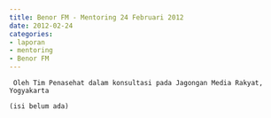 ```yaml
---
title: Benor FM - Mentoring 24 Februari 2012 
date: 2012-02-24
categories:
- laporan
- mentoring
- Benor FM
---
```


     Oleh Tim Penasehat dalam konsultasi pada Jagongan Media Rakyat, Yogyakarta

    (isi belum ada)
